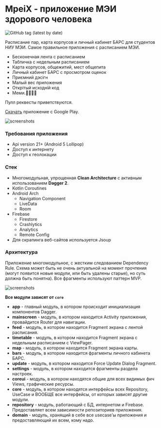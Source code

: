 # MpeiX - приложение МЭИ здорового человека

![GitHub tag (latest by date)](https://img.shields.io/github/v/tag/tonykolomeytsev/mpeiapp?label=version)

Расписание пар, карта корпусов и личный кабинет БАРС для студентов НИУ МЭИ. Самое правильное приложения с расписанием МЭИ. 

+ Бесконечная лента с расписанием
+ Табличка с недельным расписанием
+ Карта корпусов, общежитий, мест общепита
+ Личный кабинет БАРС с просмотром оценок
+ Приємний дэсiгн 
+ Малый вес приложения 
+ Открiтый исходнiй код 
+ Меми.🤗💪😸😃

Пулл реквесты приветствуются.

[Скачать](https://play.google.com/store/apps/details?id=kekmech.ru.mpeiapp) приложение с Google Play.

![screenshots](https://github.com/tonykolomeytsev/mpeiapp/blob/master/screenshots/1.png)

### Требования приложения

+ Api version 21+ (Android 5 Lollipop)
+ Доступ к интернету
+ Доступ к геолокации

### Стек
 
+ Многомодульная, упрощенная **Clean Architecture** с активным использованием **Dagger 2**.
+ Kotlin Coroutines
+ Android Arch 
  - Navigation Component
  - LiveData
  - Room
+ Firebase 
  - Firestore
  - Crashlytics
  - Analytics
  - Remote Config
+ Для скрапинга веб-сайтов используется Jsoup

### Архитектура

Приложение многомодульное, с жестким следованием Dependency Rule. Схема может быть не очень актуальной на момент прочтения (могут появится новые модули, или быть удалены старые), но суть должна быть понятна).
Все фрагменты используют паттерн MVP.

![screenshots](https://github.com/tonykolomeytsev/mpeiapp/blob/master/screenshots/2.jpg)

**Все модули зависят от `core`**

+ **app** - главный модуль, в котором происходит инициализация компонентов Dagger.
+ **mainscreen** - модуль, в котором находится Activity приложения, провайдится Router для навигации.
+ **feed** - модуль, в котором находится Fragment экрана с лентой расписания.
+ **timetable** - модуль, в котором находится Fragment экрана с недельным расписанием с ViewPager.
+ **map** - модуль, в котором находится Fragment экрана карты.
+ **bars** - модуль, в котором находится фрагменты личного кабинета БАРС.
+ **update** - модуль, в котором находится Force Update Dialog Fragment.
+ **settings** - модуль, в котором находится фрагменты раздела настроек.
+ **coreui** - модуль, в котором находятся общие для всех видимых фич Views, графические ресурсы.
+ **core** - модуль, в котором находятся интерфейсы всех Repository, UseCase и ВООБЩЕ все интерфейсы, от которых зависят другие модули.
+ **repository** - модуль, работающий с БД, интернетом и Firebase. Предоставляет всем зависимости репозиториев приложения.
+ **domain** - модуль, хранящий в себе все usecase'ы приложения и предоставляющий их всем, кому надо.
